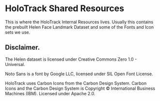 ﻿# HoloTrack Shared Resources

This is where the HoloTrack Internal Resources lives. Usually this contains the prebuilt Helen Face Landmark Dataset and some of the Fonts and Icon sets we use.

## Disclaimer.

The Helen dataset is licensed under Creative Commons Zero 1.0 - Universal.

Noto Sans is a font by Google LLC, licensed under SIL Open Font License.

HoloTrack uses Carbon Icons from the Carbon Design System. Carbon Icons and the Carbon Design System is Copyright &copy; International Business Machines (IBM).  Licensed under Apache 2.0.


